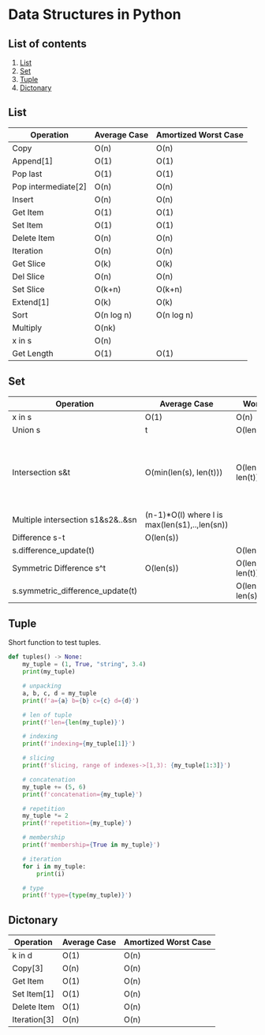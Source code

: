 # Data Structures in Python

## List of contents

1. [List](#list)
2. [Set](#set)
3. [Tuple](#tuple)
4. [Dictonary](#dict)

## List <a id="list"></a>

| Operation           | Average Case | Amortized Worst Case |
| ------------------- | ------------ | -------------------- |
| Copy                | O(n)         | O(n)                 |
| Append[1]           | O(1)         | O(1)                 |
| Pop last            | O(1)         | O(1)                 |
| Pop intermediate[2] | O(n)         | O(n)                 |
| Insert              | O(n)         | O(n)                 |
| Get Item            | O(1)         | O(1)                 |
| Set Item            | O(1)         | O(1)                 |
| Delete Item         | O(n)         | O(n)                 |
| Iteration           | O(n)         | O(n)                 |
| Get Slice           | O(k)         | O(k)                 |
| Del Slice           | O(n)         | O(n)                 |
| Set Slice           | O(k+n)       | O(k+n)               |
| Extend[1]           | O(k)         | O(k)                 |
| Sort                | O(n log n)   | O(n log n)           |
| Multiply            | O(nk)        |                      |
| x in s              | O(n)         |                      |
| Get Length          | O(1)         | O(1)                 |

## Set <a id="set"></a>

| Operation                          | Average Case                        | Worst Case                          | Notes                                       | 
|------------------------------------|-------------------------------------|-------------------------------------|---------------------------------------------| 
| x in s                             | O(1)                                | O(n)                                |                                             | 
| Union s|t                         | O(len(s)+len(t))                    |                                     |                                             | 
| Intersection s&t                  | O(min(len(s), len(t)))              | O(len(s) * len(t))                  | replace "min" with "max" if t is not a set | 
| Multiple intersection s1&s2&..&sn | (n-1)*O(l) where l is max(len(s1),..,len(sn))|                               |                                             | 
| Difference s-t                    | O(len(s))                           |                                     |                                             | 
| s.difference_update(t)            |                                     | O(len(t))                           |                                             | 
| Symmetric Difference s^t          | O(len(s))                           | O(len(s) * len(t))                  |                                             | 
| s.symmetric_difference_update(t)  |                                     | O(len(t) * len(s))                  |                                             | 





## Tuple <a id="tuple"></a>

Short function to test tuples.

```python
def tuples() -> None:
    my_tuple = (1, True, "string", 3.4)
    print(my_tuple)

    # unpacking
    a, b, c, d = my_tuple
    print(f'a={a} b={b} c={c} d={d}')

    # len of tuple
    print(f'len={len(my_tuple)}')

    # indexing
    print(f'indexing={my_tuple[1]}')

    # slicing
    print(f'slicing, range of indexes->[1,3): {my_tuple[1:3]}')

    # concatenation
    my_tuple += (5, 6)
    print(f'concatenation={my_tuple}')

    # repetition
    my_tuple *= 2
    print(f'repetition={my_tuple}')

    # membership
    print(f'membership={True in my_tuple}')

    # iteration
    for i in my_tuple:
        print(i)

    # type
    print(f'type={type(my_tuple)}')
```

## Dictonary <a id="dict"></a>

| Operation    | Average Case | Amortized Worst Case |
| ------------ | ------------ | -------------------- |
| k in d       | O(1)         | O(n)                 |
| Copy[3]      | O(n)         | O(n)                 |
| Get Item     | O(1)         | O(n)                 |
| Set Item[1]  | O(1)         | O(n)                 |
| Delete Item  | O(1)         | O(n)                 |
| Iteration[3] | O(n)         | O(n)                 |
